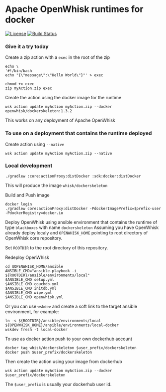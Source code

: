 <!--
#
# Licensed to the Apache Software Foundation (ASF) under one or more
# contributor license agreements.  See the NOTICE file distributed with
# this work for additional information regarding copyright ownership.
# The ASF licenses this file to You under the Apache License, Version 2.0
# (the "License"); you may not use this file except in compliance with
# the License.  You may obtain a copy of the License at
#
#     http://www.apache.org/licenses/LICENSE-2.0
#
# Unless required by applicable law or agreed to in writing, software
# distributed under the License is distributed on an "AS IS" BASIS,
# WITHOUT WARRANTIES OR CONDITIONS OF ANY KIND, either express or implied.
# See the License for the specific language governing permissions and
# limitations under the License.
#
-->

# Apache OpenWhisk runtimes for docker
[![License](https://img.shields.io/badge/license-Apache--2.0-blue.svg)](http://www.apache.org/licenses/LICENSE-2.0)
[![Build Status](https://travis-ci.com/apache/openwhisk-runtime-docker.svg?branch=master)](https://travis-ci.com/apache/openwhisk-runtime-docker)


### Give it a try today
Create a zip action with a `exec` in the root of the zip
```
echo \
'#!/bin/bash
echo "{\"message\":\"Hello World\"}"' > exec
```
```
chmod +x exec
zip myAction.zip exec
```

Create the action using the docker image for the runtime
```
wsk action update myAction myAction.zip --docker openwhisk/dockerskeleton:1.3.2
```

This works on any deployment of Apache OpenWhisk

### To use on a deployment that contains the runtime deployed

Create action using `--native`
```
wsk action update myAction myAction.zip --native
```

### Local development
```
./gradlew :core:actionProxy:distDocker :sdk:docker:distDocker
```
This will produce the image `whisk/dockerskeleton`

Build and Push image
```
docker login
./gradlew core:actionProxy:distDocker -PdockerImagePrefix=$prefix-user -PdockerRegistry=docker.io
```

Deploy OpenWhisk using ansible environment that contains the runtime of type `blackboxes` with name `dockerskeleton`
Assuming you have OpenWhisk already deploy localy and `OPENWHISK_HOME` pointing to root directory of OpenWhisk core repository.

Set `ROOTDIR` to the root directory of this repository.

Redeploy OpenWhisk
```
cd $OPENWHISK_HOME/ansible
ANSIBLE_CMD="ansible-playbook -i ${ROOTDIR}/ansible/environments/local"
$ANSIBLE_CMD setup.yml
$ANSIBLE_CMD couchdb.yml
$ANSIBLE_CMD initdb.yml
$ANSIBLE_CMD wipe.yml
$ANSIBLE_CMD openwhisk.yml
```

Or you can use `wskdev` and create a soft link to the target ansible environment, for example:
```
ln -s ${ROOTDIR}/ansible/environments/local ${OPENWHISK_HOME}/ansible/environments/local-docker
wskdev fresh -t local-docker
```

To use as docker action push to your own dockerhub account
```
docker tag whisk/dockerskeleton $user_prefix/dockerskeleton
docker push $user_prefix/dockerskeleton
```
Then create the action using your image from dockerhub
```
wsk action update myAction myAction.zip --docker $user_prefix/dockerskeleton
```
The `$user_prefix` is usually your dockerhub user id.
